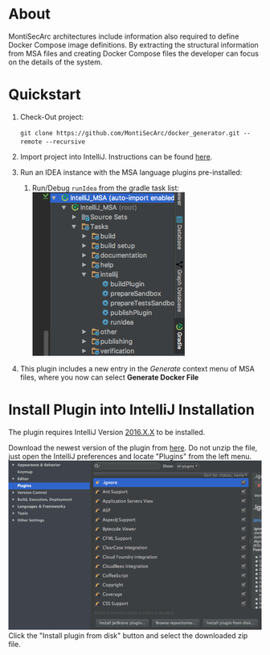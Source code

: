 # About
MontiSecArc architectures include information also required to define Docker Compose image definitions. By extracting the structural information from MSA files and creating Docker Compose files the developer can focus on the details of the system.

# Quickstart
1. Check-Out project:

    `git clone https://github.com/MontiSecArc/docker_generator.git --remote --recursive`
2. Import project into IntelliJ. Instructions can be found [here](https://www.jetbrains.com/help/idea/2016.3/importing-project-from-gradle-model.html).
3. Run an IDEA instance with the MSA language plugins pre-installed:
    1. Run/Debug `runIdea` from the gradle task list:
    ![Bildschirmfoto_2017-01-10_um_18.28.47](/resources/img/Bildschirmfoto_2017-01-10_um_18.28.47.png)
4. This plugin includes a new entry in the *Generate* context menu of MSA files, where you now can select **Generate Docker File**

# Install Plugin into IntelliJ Installation
The plugin requires IntelliJ Version [2016.X.X](https://www.jetbrains.com/idea/download/) to be installed.

Download the newest version of the plugin from [here](http://138.68.65.103:8081/artifactory/intellij_plugins_snapshot_local/de/monticore/lang/montisecarc/generator/docker/DockerGenerator/1.0-SNAPSHOT/DockerGenerator-1.0-SNAPSHOT.zip). Do not unzip the file, just open the IntelliJ preferences and locate "Plugins" from the left menu.
![Bildschirmfoto_2016-11-11_um_09.38.51](/resources/img/Bildschirmfoto_2016-11-11_um_09.38.51.png)
Click the "Install plugin from disk" button and select the downloaded zip file.